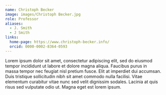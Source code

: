 ```yaml
---
name: Christoph Becker
image: images/Christoph Becker.jpg
role: Professor
aliases:
  - J. Smith
  - J Smith
links:
  home-page: https://www.christoph-becker.info/
  orcid: 0000-0002-8364-0593
---
```


Lorem ipsum dolor sit amet, consectetur adipiscing elit, sed do eiusmod tempor incididunt ut labore et dolore magna aliqua.
Faucibus purus in massa tempor nec feugiat nisl pretium fusce.
Elit at imperdiet dui accumsan.
Duis tristique sollicitudin nibh sit amet commodo nulla facilisi.
Vitae elementum curabitur vitae nunc sed velit dignissim sodales.
Lacinia at quis risus sed vulputate odio ut.
Magna eget est lorem ipsum.
